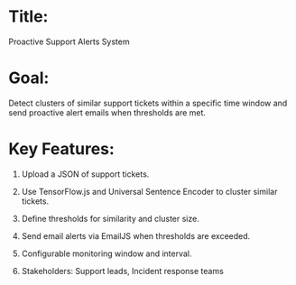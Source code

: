 # Title: 
Proactive Support Alerts System

# Goal: 
Detect clusters of similar support tickets within a specific time window and send proactive alert emails when thresholds are met.

# Key Features:

1. Upload a JSON of support tickets.

2. Use TensorFlow.js and Universal Sentence Encoder to cluster similar tickets.

3. Define thresholds for similarity and cluster size.

4. Send email alerts via EmailJS when thresholds are exceeded.

5. Configurable monitoring window and interval.

6. Stakeholders: Support leads, Incident response teams
